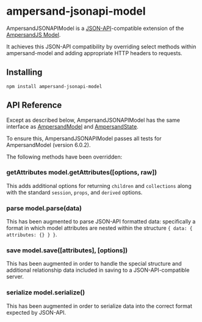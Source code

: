 # ampersand-jsonapi-model

AmpersandJSONAPIModel is a [JSON-API](http://jsonapi.org/)-compatible
extension of the
[AmpersandJS Model](https://github.com/AmpersandJS/ampersand-model).

It achieves this JSON-API compatibility by overriding select methods within
ampersand-model and adding appropriate HTTP headers to requests.

## Installing

```
npm install ampersand-jsonapi-model
```

## API Reference

Except as described below, AmpersandJSONAPIModel has the same interface as
[AmpersandModel](https://github.com/AmpersandJS/ampersand-model) and
[AmpersandState](https://github.com/AmpersandJS/ampersand-state).

To ensure this, AmpersandJSONAPIModel passes all tests for AmpersandModel
(version 6.0.2).

The following methods have been overridden:

### getAttributes model.getAttributes([options, raw])

This adds additional options for returning `children` and `collections` along
with the standard `session`, `props`, and `derived` options.

### parse model.parse(data)

This has been augmented to parse JSON-API formatted data: specifically a
format in which model attributes are nested within the structure
`{ data: { attributes: {} } }`.

### save model.save([attributes], [options])

This has been augmented in order to handle the special structure and additional
relationship data included in saving to a JSON-API-compatible server.

### serialize model.serialize()

This has been augmented in order to serialize data into the correct format
expected by JSON-API.
